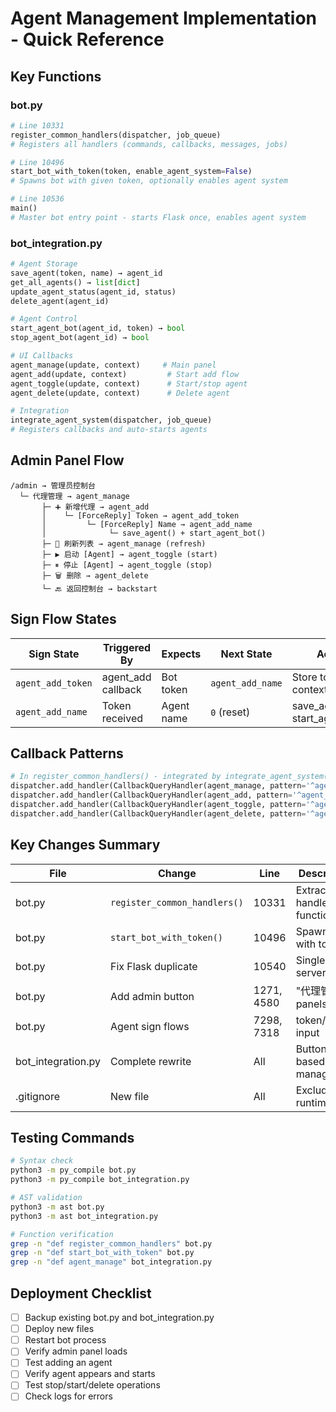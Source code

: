 # Agent Management Implementation - Quick Reference

## Key Functions

### bot.py
```python
# Line 10331
register_common_handlers(dispatcher, job_queue)
# Registers all handlers (commands, callbacks, messages, jobs)

# Line 10496
start_bot_with_token(token, enable_agent_system=False)
# Spawns bot with given token, optionally enables agent system

# Line 10536
main()
# Master bot entry point - starts Flask once, enables agent system
```

### bot_integration.py
```python
# Agent Storage
save_agent(token, name) → agent_id
get_all_agents() → list[dict]
update_agent_status(agent_id, status)
delete_agent(agent_id)

# Agent Control
start_agent_bot(agent_id, token) → bool
stop_agent_bot(agent_id) → bool

# UI Callbacks
agent_manage(update, context)     # Main panel
agent_add(update, context)         # Start add flow
agent_toggle(update, context)      # Start/stop agent
agent_delete(update, context)      # Delete agent

# Integration
integrate_agent_system(dispatcher, job_queue)
# Registers callbacks and auto-starts agents
```

## Admin Panel Flow

```
/admin → 管理员控制台
  └─ 代理管理 → agent_manage
       ├─ ➕ 新增代理 → agent_add
       │    └─ [ForceReply] Token → agent_add_token
       │         └─ [ForceReply] Name → agent_add_name
       │              └─ save_agent() + start_agent_bot()
       ├─ 🔄 刷新列表 → agent_manage (refresh)
       ├─ ▶️ 启动 [Agent] → agent_toggle (start)
       ├─ ⏸ 停止 [Agent] → agent_toggle (stop)
       ├─ 🗑 删除 → agent_delete
       └─ 🔙 返回控制台 → backstart
```

## Sign Flow States

| Sign State | Triggered By | Expects | Next State | Action |
|------------|--------------|---------|------------|--------|
| `agent_add_token` | agent_add callback | Bot token | `agent_add_name` | Store token in context |
| `agent_add_name` | Token received | Agent name | `0` (reset) | save_agent() + start_agent_bot() |

## Callback Patterns

```python
# In register_common_handlers() - integrated by integrate_agent_system()
dispatcher.add_handler(CallbackQueryHandler(agent_manage, pattern='^agent_manage$'))
dispatcher.add_handler(CallbackQueryHandler(agent_add, pattern='^agent_add$'))
dispatcher.add_handler(CallbackQueryHandler(agent_toggle, pattern='^agent_toggle '))
dispatcher.add_handler(CallbackQueryHandler(agent_delete, pattern='^agent_delete '))
```

## Key Changes Summary

| File | Change | Line | Description |
|------|--------|------|-------------|
| bot.py | `register_common_handlers()` | 10331 | Extract all handlers to function |
| bot.py | `start_bot_with_token()` | 10496 | Spawn bot with token |
| bot.py | Fix Flask duplicate | 10540 | Single server start |
| bot.py | Add admin button | 1271, 4580 | "代理管理" in panels |
| bot.py | Agent sign flows | 7298, 7318 | token/name input |
| bot_integration.py | Complete rewrite | All | Button-based management |
| .gitignore | New file | All | Exclude runtime files |

## Testing Commands

```bash
# Syntax check
python3 -m py_compile bot.py
python3 -m py_compile bot_integration.py

# AST validation
python3 -m ast bot.py
python3 -m ast bot_integration.py

# Function verification
grep -n "def register_common_handlers" bot.py
grep -n "def start_bot_with_token" bot.py
grep -n "def agent_manage" bot_integration.py
```

## Deployment Checklist

- [ ] Backup existing bot.py and bot_integration.py
- [ ] Deploy new files
- [ ] Restart bot process
- [ ] Verify admin panel loads
- [ ] Test adding an agent
- [ ] Verify agent appears and starts
- [ ] Test stop/start/delete operations
- [ ] Check logs for errors
